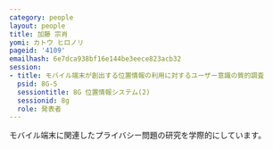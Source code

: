 ```yaml
---
category: people
layout: people
title: 加藤 宗肖
yomi: カトウ ヒロノリ
pageid: '4109'
emailhash: 6e7dca938bf16e144be3eece823acb32
session:
- title: モバイル端末が創出する位置情報の利用に対するユーザー意識の質的調査
  psid: 8G-5
  sessiontitle: 8G 位置情報システム(2)
  sessionid: 8g
  role: 発表者
---
```

モバイル端末に関連したプライバシー問題の研究を学際的にしています。